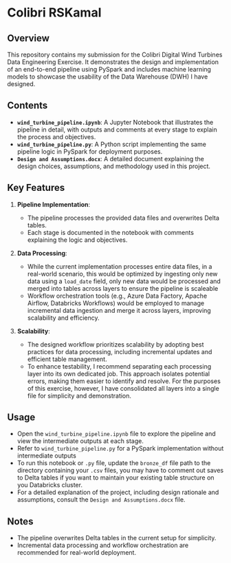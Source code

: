 # Colibri RSKamal

## Overview
This repository contains my submission for the Colibri Digital Wind Turbines Data Engineering Exercise. It demonstrates the design and implementation of an end-to-end pipeline using PySpark and includes machine learning models to showcase the usability of the Data Warehouse (DWH) I have designed.

## Contents
- **`wind_turbine_pipeline.ipynb`**: A Jupyter Notebook that illustrates the pipeline in detail, with outputs and comments at every stage to explain the process and objectives.
- **`wind_turbine_pipeline.py`**: A Python script implementing the same pipeline logic in PySpark for deployment purposes.
- **`Design and Assumptions.docx`**: A detailed document explaining the design choices, assumptions, and methodology used in this project.

## Key Features
1. **Pipeline Implementation**: 
   - The pipeline processes the provided data files and overwrites Delta tables.
   - Each stage is documented in the notebook with comments explaining the logic and objectives.

2. **Data Processing**: 
   - While the current implementation processes entire data files, in a real-world scenario, this would be optimized by ingesting only new data using a `load_date` field, only new data would be processed and merged into tables across layers to ensure the pipeline is scaleable
   - Workflow orchestration tools (e.g., Azure Data Factory, Apache Airflow, Databricks Workflows) would be employed to manage incremental data ingestion and merge it across layers, improving scalability and efficiency.

3. **Scalability**: 
   - The designed workflow prioritizes scalability by adopting best practices for data processing, including incremental updates and efficient table management.
   - To enhance testability, I recommend separating each processing layer into its own dedicated job. This approach isolates potential errors, making them easier to identify and resolve. For the purposes of this exercise, however, I have consolidated all layers into a single file for simplicity and demonstration.

## Usage
- Open the `wind_turbine_pipeline.ipynb` file to explore the pipeline and view the intermediate outputs at each stage.
- Refer to `wind_turbine_pipeline.py` for a PySpark implementation without intermediate outputs
- To run this notebook or `.py` file, update the `bronze_df` file path to the directory containing your `.csv` files, you may have to comment out saves to Delta tables if you want to maintain your existing table structure on you Databricks cluster.
- For a detailed explanation of the project, including design rationale and assumptions, consult the `Design and Assumptions.docx` file.

## Notes
- The pipeline overwrites Delta tables in the current setup for simplicity.
- Incremental data processing and workflow orchestration are recommended for real-world deployment.
